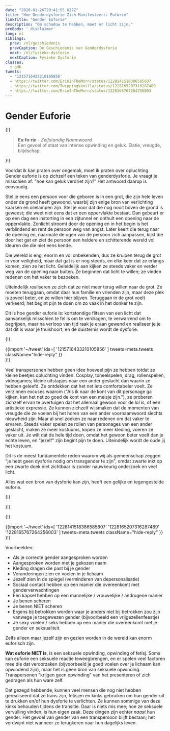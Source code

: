 ```yaml
---
date: "2020-01-26T20:41:55.827Z"
title: "Hoe Genderdysforie Zich Manifesteert: Euforie"
linkTitle: "Gender Euforie"
description: "Om schaduw te hebben, moet er licht zijn."
preBody: '_disclaimer'
lang: nl
siblings:
  prev: /nl/geschiedenis
  prevCaption: De Geschiedenis van Genderdysforie
  next: /nl/fysieke-dysforie
  nextCaption: Fysieke Dysforie
classes:
  - gdb
tweets:
  - '1215716433210105856'
  - https://twitter.com/ErinInTheMorn/status/1228141518386585607
  - https://twitter.com/TwippingVanilla/status/1228165207316287489
  - https://twitter.com/ErinInTheMorn/status/1228165767264256003
---
```


# Gender Euforie

{!{
<div class="gutter"><blockquote>
  <strong>Eu·fo·rie</strong> - <em>Zelfstandig Naamwoord</em><br>
  Een gevoel of staat van intense opwinding en geluk. Elatie, vreugde, blijdschap.
</blockquote></div>
}!}


Voordat ik kan praten over ongemak, moet ik praten over opluchting. Gender euforie is op zichzelf een teken van genderdysforie. Je vraagt je misschien af: "hoe kan geluk verdriet zijn?" Het antwoord daarop is eenvoudig.

Stel je eens een persoon voor die geboren is in een grot, die zijn hele leven onder de grond heeft gewoond, waarbij zijn enige bron van verlichting kaarsen en olielampen zijn. Stel je voor dat die nog nooit boven de grond is geweest; die weet niet eens dat er een oppervlakte bestaat. Dan gebeurt er op een dag een instorting in een zijtunnel en onthult een opening naar de oppervlakte. Zonlicht stroomt door de opening en in het begin is het verblindend en rent de persoon weg van angst. Later keert die terug naar de opening en, naarmate de ogen van de persoon zich aanpassen, kijkt die door het gat en ziet de persoon een heldere en schitterende wereld vol kleuren die die niet eens kende.

Die wereld is eng, enorm en vol onbekenden, dus ze kruipen terug de grot in voor veiligheid, maar dat gat is er nog steeds, en elke keer dat ze erlangs komen, zien ze het licht. Geleidelijk aan kijken ze steeds vaker en verder weg van de opening naar buiten. Ze beginnen dat licht te willen; ze vinden redenen om het vaker te bezoeken.

Uiteindelijk realiseren ze zich dat ze niet meer terug willen naar de grot. Ze moeten teruggaan, omdat daar hun familie en vrienden zijn, maar deze plek is zoveel beter, en ze willen hier blijven. Teruggaan in de grot voelt verkeerd; het begint pijn te doen om zo vaak in het donker te zijn.

Dit is hoe gender euforie is: kortstondige flitsen van een licht dat aanvankelijk misschien te fel is om te verdragen, te verwarrend om te begrijpen, maar na verloop van tijd raak je eraan gewend en realiseer je je dat dit is waar je thuishoort, en de duisternis wordt de dysforie.

{!{ <div class="gutter">{{import '~/tweet' ids=[
  '1215716433210105856'
] tweets=meta.tweets className="hide-reply" }}</div> }!}

Veel transpersonen hebben geen idee hoeveel pijn ze hebben totdat ze kleine beetjes opluchting vinden. Cosplay, toneelspelen, drag, rollenspellen, videogames; kleine uitstapjes naar een ander geslacht dan waarin ze hebben geleefd. Ze ontdekken dat het net iets comfortabeler voelt. Ze verzinnen excuses waarom ("Als ik naar de kont van dit personage ga kijken, kan het net zo goed de kont van een meisje zijn."), ze proberen zichzelf ervan te overtuigen dat het allemaal gewoon voor de lol is, of een artistieke expressie. Ze kunnen zichzelf wijsmaken dat de momenten van vreugde die ze voelen bij het horen van een ander voornaamwoord slechts nieuwheid zijn. Maar al snel zoeken ze naar redenen om dat vaker te ervaren. Steeds vaker spelen ze rollen van personages van een ander geslacht, maken ze meer kostuums, kopen ze meer kleding, voeren ze vaker uit. Je wilt dat de hele tijd doen, omdat het gewoon beter voelt dan je echte leven, en "jezelf" zijn begint pijn te doen. Uiteindelijk wordt de oude jij het kostuum.

Dit is de meest fundamentele reden waarom wij als gemeenschap zeggen "je hebt geen dysforie nodig om transgender te zijn", omdat zwarte inkt op een zwarte doek niet zichtbaar is zonder nauwkeurig onderzoek en veel licht.

Alles wat een bron van dysforie kan zijn, heeft een gelijke en tegengestelde euforie.

{!{ <div class="print-break-before"></div> }!}

{!{ <div class="gutter">{{import '~/tweet' ids=[
  '1228141518386585607'
  '1228165207316287489'
  '1228165767264256003'
] tweets=meta.tweets className="hide-reply" }}</div> }!}

Voorbeelden:

- Als je correcte gender aangesproken worden
- Aangesproken worden met je gekozen naam
- Kleding dragen die past bij je gender
- Veranderingen zien en voelen in je lichaam
- Jezelf zien in de spiegel (verminderen van depersonalisatie)
- Sociaal contact hebben op een manier die overeenkomt met genderverwachtingen
- Een kapsel hebben op een mannelijke / vrouwelijke / androgene manier
- Je benen scheren
- Je benen NIET scheren
- Ergens bij betrokken worden waar je anders niet bij betrokken zou zijn vanwege je toegewezen gender (bijvoorbeeld een vrijgezellenfeestje)
- Je sexy voelen / seks hebben op een manier die overeenkomt met je gender en seksualiteit.

Zelfs alleen maar jezelf zijn en gezien worden in de wereld kan enorm euforisch zijn.

**Wat euforie NIET is**, is een seksuele opwinding, opwinding of fetisj. Soms kan euforie een seksuele reactie teweegbrengen, en er spelen veel factoren mee die dat veroorzaken (bijvoorbeeld je goed voelen over je lichaam kan opwindend zijn), maar het is geen bron van seksuele opwinding. Transpersonen "krijgen geen opwinding" van het presenteren of zich gedragen als hun ware zelf.

Dat gezegd hebbende, kunnen veel mensen die nog niet hebben gerealiseerd dat ze trans zijn, fetisjen en kinks gebruiken om hun gender uit te drukken en/of hun dysforie te verlichten. Ze kunnen sommige van deze kinks behouden tijdens de transitie. Daar is niets mis mee; hoe ze seksuele vervulling vinden, is hun eigen zaak. Deze dingen zijn echter *naast* hun gender. Het gevoel van gender van een transpersoon blijft bestaan; het verdwijnt niet wanneer ze terugkeren naar hun dagelijks leven.
